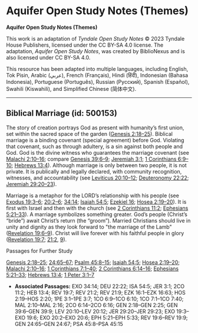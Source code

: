 # Aquifer Open Study Notes (Themes)

**Aquifer Open Study Notes (Themes)**

This work is an adaptation of *Tyndale Open Study Notes* © 2023 Tyndale House Publishers, licensed under the CC BY\-SA 4\.0 license. The adaptation, *Aquifer Open Study Notes*, was created by BiblioNexus and is also licensed under CC BY\-SA 4\.0\.

This resource has been adapted into multiple languages, including English, Tok Pisin, Arabic (عربي), French (Français), Hindi (हिंदी), Indonesian (Bahasa Indonesia), Portuguese (Português), Russian (Русский), Spanish (Español), Swahili (Kiswahili), and Simplified Chinese (简体中文).



--------------------------------

## Biblical Marriage (id: 500153)

The story of creation portrays God as present with humanity’s first union, set within the sacred space of the garden ([Genesis 2:18–25](https://ref.ly/Gen2:18-Gen2:25)). Biblical marriage is a binding covenant (special agreement) before God. Violating that covenant, such as through adultery, is a sin against both people and God. God is the divine witness who guarantees the marriage covenant (see [Malachi 2:10–16](https://ref.ly/Mal2:10-Mal2:16); compare [Genesis 39:6–9](https://ref.ly/Gen39:6-Gen39:9); [Jeremiah 3:1](https://ref.ly/Jer3:1); [1 Corinthians 6:9–10](https://ref.ly/1Cor6:9-1Cor6:10); [Hebrews 13:4](https://ref.ly/Heb13:4)). Although marriage is only between two people, it is not private. It is publically and legally declared, with community recognition, witnesses, and accountability (see [Leviticus 20:10–12](https://ref.ly/Lev20:10-Lev20:12); [Deuteronomy 22:22](https://ref.ly/Deut22:22); [Jeremiah 29:20–23](https://ref.ly/Jer29:20-Jer29:23)).

Marriage is a metaphor for the LORD’s relationship with his people (see [Exodus 19:3–6](https://ref.ly/Exod19:3-Exod19:6); [20:2–6](https://ref.ly/Exod20:2-Exod20:6); [34:14](https://ref.ly/Exod34:14); [Isaiah 54:5](https://ref.ly/Isa54:5); [Ezekiel 16](https://ref.ly/Ezek16:1-Ezek16:63); [Hosea 2:19–20](https://ref.ly/Hos2:19-Hos2:20)). It is first with Israel and then with the church (see [2 Corinthians 11:2](https://ref.ly/2Cor11:2); [Ephesians 5:21–33](https://ref.ly/Eph5:21-Eph5:33)). A marriage symbolizes something greater. God’s people (Christ’s “bride”) await Christ’s return (the “groom”). Married Christians should live in unity and dignity as they look forward to "the marriage of the Lamb" ([Revelation 19:6–9](https://ref.ly/Rev19:6-Rev19:9)). Christ will live forever with his faithful people in glory ([Revelation 19:7](https://ref.ly/Rev19:7); [21:2](https://ref.ly/Rev21:2), [9](https://ref.ly/Rev21:9)).

Passages for Further Study

[Genesis 2:18–25](https://ref.ly/Gen2:18-Gen2:25); [24:65–67](https://ref.ly/Gen24:65-Gen24:67); [Psalm 45:8–15](https://ref.ly/Ps45:8-Ps45:15); [Isaiah 54:5](https://ref.ly/Isa54:5); [Hosea 2:19–20](https://ref.ly/Hos2:19-Hos2:20); [Malachi 2:10–16](https://ref.ly/Mal2:10-Mal2:16); [1 Corinthians 7:1–40](https://ref.ly/1Cor7:1-1Cor7:40); [2 Corinthians 6:14–16](https://ref.ly/2Cor6:14-2Cor6:16); [Ephesians 5:21–33](https://ref.ly/Eph5:21-Eph5:33); [Hebrews 13:4](https://ref.ly/Heb13:4); [1 Peter 3:1–7](https://ref.ly/1Pet3:1-1Pet3:7)

* **Associated Passages:** EXO 34:14; DEU 22:22; ISA 54:5; JER 3:1; 2CO 11:2; HEB 13:4; REV 19:7; REV 21:2; REV 21:9; EZK 16:1–EZK 16:63; HOS 2:19–HOS 2:20; 1PE 3:1–1PE 3:7; 1CO 6:9–1CO 6:10; 1CO 7:1–1CO 7:40; MAL 2:10–MAL 2:16; 2CO 6:14–2CO 6:16; GEN 2:18–GEN 2:25; GEN 39:6–GEN 39:9; LEV 20:10–LEV 20:12; JER 29:20–JER 29:23; EXO 19:3–EXO 19:6; EXO 20:2–EXO 20:6; EPH 5:21–EPH 5:33; REV 19:6–REV 19:9; GEN 24:65–GEN 24:67; PSA 45:8–PSA 45:15

